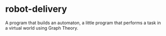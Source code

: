 # robot-delivery
A program that builds an automaton, a little program that performs a task in a virtual world using Graph Theory.
